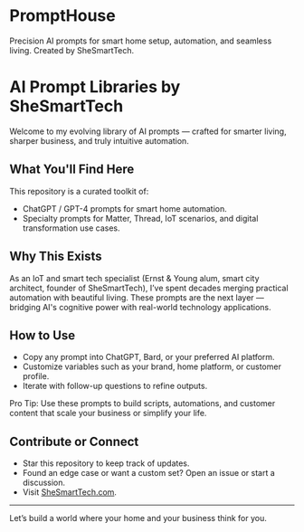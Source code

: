 # PromptHouse
Precision AI prompts for smart home setup, automation, and seamless living. Created by SheSmartTech.
# AI Prompt Libraries by SheSmartTech

Welcome to my evolving library of AI prompts — crafted for smarter living, sharper business, and truly intuitive automation.

## What You'll Find Here
This repository is a curated toolkit of:
- ChatGPT / GPT-4 prompts for smart home automation.
- Specialty prompts for Matter, Thread, IoT scenarios, and digital transformation use cases.

## Why This Exists
As an IoT and smart tech specialist (Ernst & Young alum, smart city architect, founder of SheSmartTech), I’ve spent decades merging practical automation with beautiful living. These prompts are the next layer — bridging AI's cognitive power with real-world technology applications.

## How to Use
- Copy any prompt into ChatGPT, Bard, or your preferred AI platform.
- Customize variables such as your brand, home platform, or customer profile.
- Iterate with follow-up questions to refine outputs.

Pro Tip: Use these prompts to build scripts, automations, and customer content that scale your business or simplify your life.

## Contribute or Connect
- Star this repository to keep track of updates.
- Found an edge case or want a custom set? Open an issue or start a discussion.
- Visit [SheSmartTech.com](https://shesmarttech.com).

---

Let’s build a world where your home and your business think for you.
